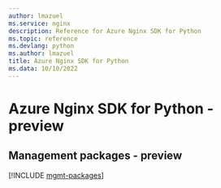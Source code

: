 ```yaml
---
author: lmazuel
ms.service: nginx
description: Reference for Azure Nginx SDK for Python
ms.topic: reference
ms.devlang: python
ms.author: lmazuel
title: Azure Nginx SDK for Python
ms.data: 10/10/2022
---
```

# Azure Nginx SDK for Python - preview

## Management packages - preview
[!INCLUDE [mgmt-packages](nginx-mgmt-index.md)]